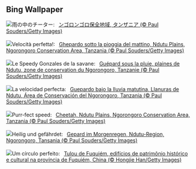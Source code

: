 ## Bing Wallpaper
![](https://www.bing.com/th?id=OHR.CheetahRain_JA-JP5165159755_UHD.jpg&w=1000)雨の中のチーター:&nbsp;&ensp;[ンゴロンゴロ保全地域, タンザニア  (© Paul Souders/Getty Images)](https://www.bing.com/th?id=OHR.CheetahRain_JA-JP5165159755_UHD.jpg)
<br><br/>
![](https://www.bing.com/th?id=OHR.CheetahRain_IT-IT8393286525_UHD.jpg&w=1000)Velocità perfetta!:&nbsp;&ensp;[Ghepardo sotto la pioggia del mattino, Ndutu Plains, Ngorongoro Conservation Area, Tanzania (© Paul Souders/Getty Images)](https://www.bing.com/th?id=OHR.CheetahRain_IT-IT8393286525_UHD.jpg)
<br><br/>
![](https://www.bing.com/th?id=OHR.CheetahRain_FR-FR0543352581_UHD.jpg&w=1000)Le Speedy Gonzales de la savane:&nbsp;&ensp;[Guépard sous la pluie, plaines de Ndutu, zone de conservation du Ngorongoro, Tanzanie (© Paul Souders/Getty Images)](https://www.bing.com/th?id=OHR.CheetahRain_FR-FR0543352581_UHD.jpg)
<br><br/>
![](https://www.bing.com/th?id=OHR.CheetahRain_ES-ES2760167365_UHD.jpg&w=1000)La velocidad perfecta:&nbsp;&ensp;[Guepardo bajo la lluvia matutina, Llanuras de Ndutu, Área de Conservación del Ngorongoro, Tanzania (© Paul Souders/Getty Images)](https://www.bing.com/th?id=OHR.CheetahRain_ES-ES2760167365_UHD.jpg)
<br><br/>
![](https://www.bing.com/th?id=OHR.CheetahRain_EN-GB5857912258_UHD.jpg&w=1000)Purr-fect speed:&nbsp;&ensp;[Cheetah, Ndutu Plains, Ngorongoro Conservation Area, Tanzania (© Paul Souders/Getty Images)](https://www.bing.com/th?id=OHR.CheetahRain_EN-GB5857912258_UHD.jpg)
<br><br/>
![](https://www.bing.com/th?id=OHR.CheetahRain_DE-DE3160302306_UHD.jpg&w=1000)Heilig und gefährdet:&nbsp;&ensp;[Gepard im Morgenregen, Ndutu-Region, Ngorongoro, Tansania (© Paul Souders/Getty Images)](https://www.bing.com/th?id=OHR.CheetahRain_DE-DE3160302306_UHD.jpg)
<br><br/>
![](https://www.bing.com/th?id=OHR.TulouFujian_PT-BR4910373349_UHD.jpg&w=1000)Um círculo perfeito:&nbsp;&ensp;[Tulou de Fuquiém, edifícios de patrimônio histórico e cultural na província de Fuquiém, China (© Hongjie Han/Getty Images)](https://www.bing.com/th?id=OHR.TulouFujian_PT-BR4910373349_UHD.jpg)
<br><br/>
